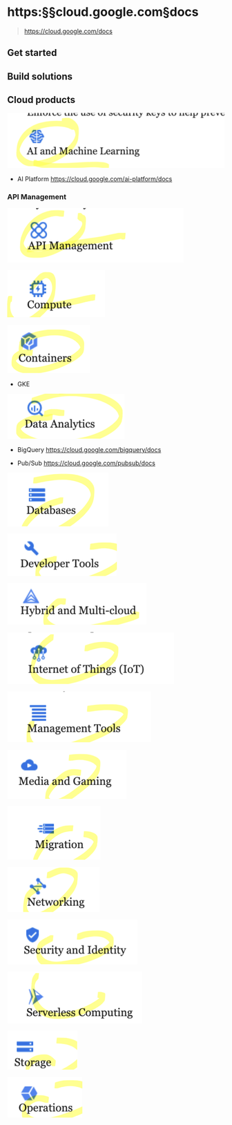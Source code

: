 # https:§§cloud.google.com§docs
> https://cloud.google.com/docs

## Get started

## Build solutions

## Cloud products

![](2021-07-25-20-26-16.png)


- AI Platform 
https://cloud.google.com/ai-platform/docs

### API Management

![](2021-07-25-20-27-28.png)

![](2021-07-25-20-28-17.png)

![](2021-07-25-20-28-49.png)

- GKE

![](2021-07-25-20-29-27.png)

- BigQuery
https://cloud.google.com/bigquery/docs

- Pub/Sub
https://cloud.google.com/pubsub/docs

![](2021-07-25-20-30-34.png)

![](2021-07-25-20-30-45.png)

![](2021-07-25-20-34-07.png)

![](2021-07-25-20-34-17.png)

![](2021-07-25-20-34-23.png)

![](2021-07-25-20-34-30.png)

![](2021-07-25-20-34-37.png)

![](2021-07-25-20-34-43.png)

![](2021-07-25-20-34-49.png)

![](2021-07-25-20-35-00.png)

![](2021-07-25-20-35-06.png)

![](2021-07-25-20-35-12.png)